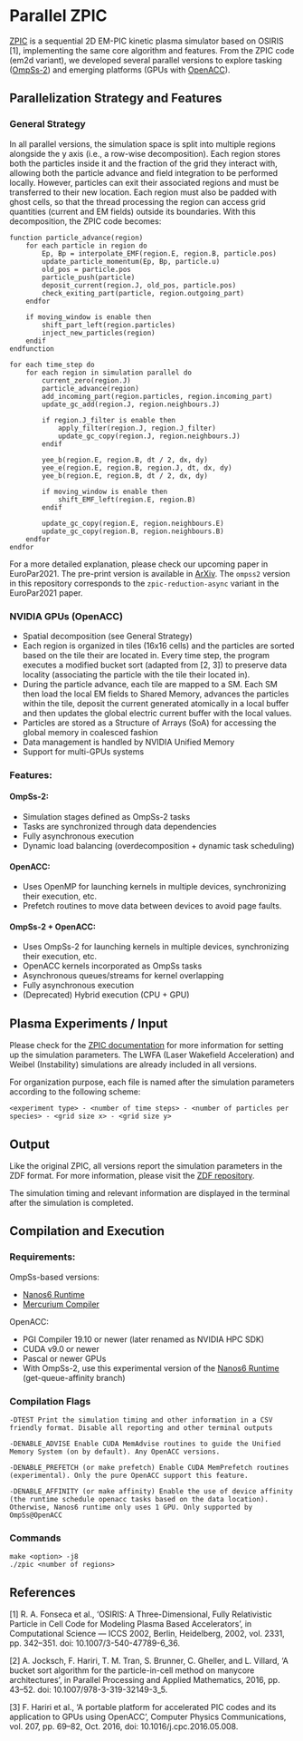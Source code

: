 # Parallel ZPIC

[ZPIC](https://github.com/ricardo-fonseca/zpic) is a sequential 2D EM-PIC kinetic plasma simulator based on OSIRIS [1], implementing the same core algorithm and features. From the ZPIC code (em2d variant), we developed several parallel versions to explore tasking ([OmpSs-2](https://pm.bsc.es/ompss-2)) and emerging platforms (GPUs with [OpenACC](https://www.openacc.org/)). 

## Parallelization Strategy and Features

### General Strategy

In all parallel versions, the simulation space is split into multiple regions alongside the y axis (i.e., a row-wise decomposition). Each region stores both the particles inside it and the fraction of the grid they interact with, allowing both the particle advance and field integration to be performed locally. However, particles can exit their associated regions and must be transferred to their new location. Each region must also be padded with ghost cells, so that the thread processing the region can access grid quantities (current and EM fields) outside its boundaries. With this decomposition, the ZPIC code becomes:

```
function particle_advance(region)
	for each particle in region do
		Ep, Bp = interpolate_EMF(region.E, region.B, particle.pos)
		update_particle_momentum(Ep, Bp, particle.u) 
		old_pos = particle.pos
		particle_push(particle)
		deposit_current(region.J, old_pos, particle.pos)
		check_exiting_part(particle, region.outgoing_part)
	endfor 
	
	if moving_window is enable then
		shift_part_left(region.particles)
		inject_new_particles(region)
	endif
endfunction

for each time_step do
	for each region in simulation parallel do 	
		current_zero(region.J)
		particle_advance(region)
		add_incoming_part(region.particles, region.incoming_part)
		update_gc_add(region.J, region.neighbours.J)

		if region.J_filter is enable then 
			apply_filter(region.J, region.J_filter)
			update_gc_copy(region.J, region.neighbours.J) 
		endif 
		
		yee_b(region.E, region.B, dt / 2, dx, dy)
		yee_e(region.E, region.B, region.J, dt, dx, dy)
		yee_b(region.E, region.B, dt / 2, dx, dy)
					
		if moving_window is enable then
			shift_EMF_left(region.E, region.B)
		endif
		
		update_gc_copy(region.E, region.neighbours.E)
		update_gc_copy(region.B, region.neighbours.B)
	endfor
endfor

```
For a more detailed explanation, please check our upcoming paper in EuroPar2021. The pre-print version is available in [ArXiv](https://arxiv.org/abs/2106.12485). The `ompss2` version in this repository corresponds to the `zpic-reduction-async` variant in the EuroPar2021 paper.

### NVIDIA GPUs (OpenACC)
- Spatial decomposition (see General Strategy)
- Each region is organized in tiles (16x16 cells) and the particles are sorted based on the tile their are located in. Every time step, the program executes a modified bucket sort (adapted from [2, 3]) to preserve data locality (associating the particle with the tile their located in).
- During the particle advance, each tile are mapped to a SM. Each SM then load the local EM fields to Shared Memory, advances the particles within the tile, deposit the current generated atomically in a local buffer and then updates the global electric current buffer with the local values.
- Particles are stored as a Structure of Arrays (SoA) for accessing the global memory in coalesced fashion
- Data management is handled by NVIDIA Unified Memory 
- Support for multi-GPUs systems

### Features:
#### OmpSs-2:
- Simulation stages defined as OmpSs-2 tasks
- Tasks are synchronized through data dependencies
- Fully asynchronous execution
- Dynamic load balancing (overdecomposition + dynamic task scheduling)

#### OpenACC:
- Uses OpenMP for launching kernels in multiple devices, synchronizing their execution, etc.
- Prefetch routines to move data between devices to avoid page faults.

#### OmpSs-2 + OpenACC:
- Uses OmpSs-2 for launching kernels in multiple devices, synchronizing their execution, etc.
- OpenACC kernels incorporated as OmpSs tasks
- Asynchronous queues/streams for kernel overlapping
- Fully asynchronous execution
- (Deprecated) Hybrid execution (CPU + GPU)

## Plasma Experiments / Input
Please check for the [ZPIC documentation](https://github.com/ricardo-fonseca/zpic/blob/master/doc/Documentation.md) for more information for setting up the simulation parameters. The LWFA (Laser Wakefield Acceleration) and Weibel (Instability) simulations are already included in all versions.

For organization purpose, each file is named after the simulation parameters according to the following scheme:
```
<experiment type> - <number of time steps> - <number of particles per species> - <grid size x> - <grid size y>
```

## Output

Like the original ZPIC, all versions report the simulation parameters in the ZDF format. For more information, please visit the [ZDF repository](https://github.com/ricardo-fonseca/zpic/tree/master/zdf).

The simulation timing and relevant information are displayed in the terminal after the simulation is completed.

## Compilation and Execution

### Requirements:

OmpSs-based versions:
- [Nanos6 Runtime](https://github.com/bsc-pm/nanos6)
- [Mercurium Compiler](https://github.com/bsc-pm/mcxx)

OpenACC:
- PGI Compiler 19.10 or newer (later renamed as NVIDIA HPC SDK)
- CUDA v9.0 or newer
- Pascal or newer GPUs
- With OmpSs-2, use this experimental version of the [Nanos6 Runtime](https://github.com/epeec/nanos6-openacc) (get-queue-affinity branch)


### Compilation Flags

```
-DTEST Print the simulation timing and other information in a CSV friendly format. Disable all reporting and other terminal outputs
```
```
-DENABLE_ADVISE Enable CUDA MemAdvise routines to guide the Unified Memory System (on by default). Any OpenACC versions. 
```
```
-DENABLE_PREFETCH (or make prefetch) Enable CUDA MemPrefetch routines (experimental). Only the pure OpenACC support this feature.
```
```
-DENABLE_AFFINITY (or make affinity) Enable the use of device affinity (the runtime schedule openacc tasks based on the data location). Otherwise, Nanos6 runtime only uses 1 GPU. Only supported by OmpSs@OpenACC
```

### Commands

```
make <option> -j8
./zpic <number of regions>
```

## References

[1] R. A. Fonseca et al., ‘OSIRIS: A Three-Dimensional, Fully Relativistic Particle in Cell Code for Modeling Plasma Based Accelerators’, in Computational Science — ICCS 2002, Berlin, Heidelberg, 2002, vol. 2331, pp. 342–351. doi: 10.1007/3-540-47789-6_36.

[2] A. Jocksch, F. Hariri, T. M. Tran, S. Brunner, C. Gheller, and L. Villard, ‘A bucket sort algorithm for the particle-in-cell method on manycore architectures’, in Parallel Processing and Applied Mathematics, 2016, pp. 43–52. doi: 10.1007/978-3-319-32149-3_5.

[3] F. Hariri et al., ‘A portable platform for accelerated PIC codes and its application to GPUs using OpenACC’, Computer Physics Communications, vol. 207, pp. 69–82, Oct. 2016, doi: 10.1016/j.cpc.2016.05.008.


